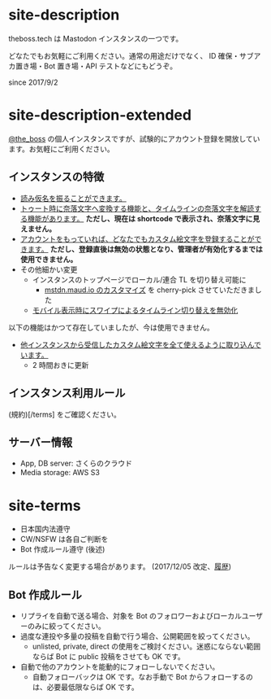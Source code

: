 # site-description

theboss.tech は Mastodon インスタンスの一つです。

どなたでもお気軽にご利用ください。通常の用途だけでなく、 ID 確保・サブアカ置き場・Bot 置き場・API テストなどにもどうぞ。

since 2017/9/2

# site-description-extended

[@the_boss](https://theboss.tech/@the_boss) の個人インスタンスですが、試験的にアカウント登録を開放しています。お気軽にご利用ください。

## インスタンスの特徴

- [読み仮名を振ることができます。](https://theboss.github.io/blog/2017/11/23/only-luckybeast-emoji/)
- [トゥート時に奈落文字へ変換する機能と、タイムラインの奈落文字を解読する機能があります。](https://theboss.github.io/blog/2017/11/09/naraku-moji-instance/) **ただし、現在は shortcode で表示され、奈落文字に見えません。**
- [アカウントをもっていれば、どなたでもカスタム絵文字を登録することができます。](https://theboss.github.io/blog/2017/10/29/user-customemojis/) **ただし、登録直後は無効の状態となり、管理者が有効化するまでは使用できません。**
- その他細かい変更
  - インスタンスのトップページでローカル/連合 TL を切り替え可能に
    - [mstdn.maud.io のカスタマイズ](https://github.com/lindwurm/mastodon/blob/hota/master/app/javascript/mastodon/features/standalone/public_timeline/index.js) を cherry-pick させていただきました
  - [モバイル表示時にスワイプによるタイムライン切り替えを無効化](https://github.com/theboss/mastodon/commit/4746edbd997a2c86bf2068e271692f81eb68607a)

以下の機能はかつて存在していましたが、今は使用できません。

- [他インスタンスから受信したカスタム絵文字を全て使えるように取り込んでいます。](https://theboss.github.io/blog/2017/10/22/%E3%83%AA%E3%83%A2%E3%83%BC%E3%83%88%E3%81%AE%E3%82%AB%E3%82%B9%E3%82%BF%E3%83%A0%E7%B5%B5%E6%96%87%E5%AD%97%E5%85%A8%E9%83%A8%E3%82%B3%E3%83%94%E3%83%BC%E3%81%99%E3%82%8Brake-task%E3%82%92%E4%BD%9C%E3%81%A3%E3%81%9F/)
  - 2 時間おきに更新

## インスタンス利用ルール

(規約)[/terms] をご確認ください。

## サーバー情報

- App, DB server: さくらのクラウド
- Media storage: AWS S3

# site-terms 

- 日本国内法遵守
- CW/NSFW は各自ご判断を
- Bot 作成ルール遵守 (後述)

ルールは予告なく変更する場合があります。 (2017/12/05 改定、[履歴](https://github.com/theboss/mastodon/commits/theboss.tech/SITE_DESCRIPTIONS.md))

## Bot 作成ルール

- リプライを自動で送る場合、対象を Bot のフォロワーおよびローカルユーザーのみに絞ってください。
- 過度な連投や多量の投稿を自動で行う場合、公開範囲を絞ってください。
  - unlisted, private, direct の使用をご検討ください。迷惑にならない範囲ならば Bot に public 投稿をさせても OK です。
- 自動で他のアカウントを能動的にフォローしないでください。
  - 自動フォローバックは OK です。なお手動で Bot からフォローするのは、必要最低限ならば OK です。
